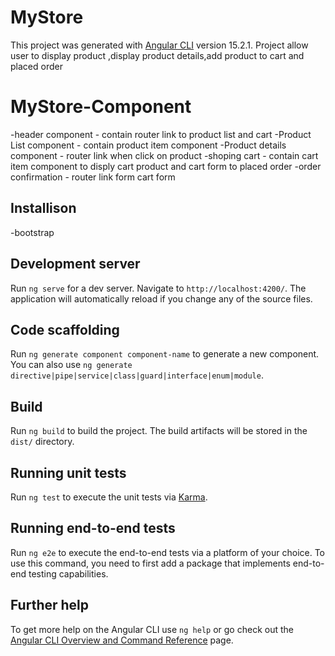 # MyStore

This project was generated with [Angular CLI](https://github.com/angular/angular-cli) version 15.2.1.
Project allow user to display product ,display product details,add product to cart and placed order

# MyStore-Component
-header component - contain router link to product list and cart
-Product List component - contain product item component
-Product details component - router link when click on product
-shoping cart - contain cart item component to disply cart product and cart form to placed order
-order confirmation - router link form cart form


## Installison
-bootstrap

## Development server

Run `ng serve` for a dev server. Navigate to `http://localhost:4200/`. The application will automatically reload if you change any of the source files.

## Code scaffolding

Run `ng generate component component-name` to generate a new component. You can also use `ng generate directive|pipe|service|class|guard|interface|enum|module`.

## Build

Run `ng build` to build the project. The build artifacts will be stored in the `dist/` directory.

## Running unit tests

Run `ng test` to execute the unit tests via [Karma](https://karma-runner.github.io).

## Running end-to-end tests

Run `ng e2e` to execute the end-to-end tests via a platform of your choice. To use this command, you need to first add a package that implements end-to-end testing capabilities.

## Further help

To get more help on the Angular CLI use `ng help` or go check out the [Angular CLI Overview and Command Reference](https://angular.io/cli) page.
